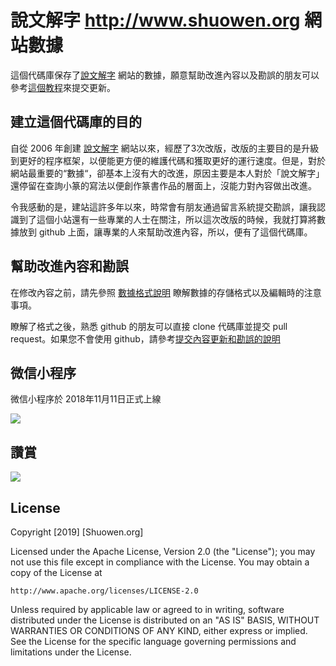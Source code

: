 # 說文解字 http://www.shuowen.org 網站數據
這個代碼庫保存了[說文解字](http://www.shuowen.org "說文解字") 網站的數據，願意幫助改進內容以及勘誤的朋友可以參考[這個教程](https://github.com/shuowenjiezi/shuowen/blob/master/doc/CONTRIBUTING.md)來提交更新。

## 建立這個代碼庫的目的
自從 2006 年創建 [說文解字](http://www.shuowen.org "說文解字") 網站以來，經歷了3次改版，改版的主要目的是升級到更好的程序框架，以便能更方便的維護代碼和獲取更好的運行速度。但是，對於網站最重要的“數據“，卻基本上沒有大的改進，原因主要是本人對於「說文解字」還停留在查詢小篆的寫法以便創作篆書作品的層面上，沒能力對內容做出改進。

令我感動的是，建站這許多年以來，時常會有朋友通過留言系統提交勘誤，讓我認識到了這個小站還有一些專業的人士在關注，所以這次改版的時候，我就打算將數據放到 github 上面，讓專業的人來幫助改進內容，所以，便有了這個代碼庫。

## 幫助改進內容和勘誤

在修改內容之前，請先參照 [數據格式說明](https://github.com/shuowenjiezi/shuowen/blob/master/doc/FORMAT.md) 瞭解數據的存儲格式以及編輯時的注意事項。

瞭解了格式之後，熟悉 github 的朋友可以直接 clone 代碼庫並提交 pull request。如果您不會使用 github，請參考[提交內容更新和勘誤的說明](https://github.com/shuowenjiezi/shuowen/blob/master/doc/CONTRIBUTING.md) 

## 微信小程序
微信小程序於 2018年11月11日正式上線

![](https://raw.githubusercontent.com/shuowenjiezi/shuowen/master/doc/img/wechat.jpg)

## 讚賞
![](https://raw.githubusercontent.com/shuowenjiezi/shuowen/master/doc/img/donation-small.png)

## License
Copyright [2019] [Shuowen.org]

Licensed under the Apache License, Version 2.0 (the "License");
you may not use this file except in compliance with the License.
You may obtain a copy of the License at

    http://www.apache.org/licenses/LICENSE-2.0

Unless required by applicable law or agreed to in writing, software
distributed under the License is distributed on an "AS IS" BASIS,
WITHOUT WARRANTIES OR CONDITIONS OF ANY KIND, either express or implied.
See the License for the specific language governing permissions and
limitations under the License.
